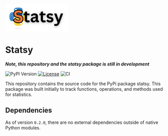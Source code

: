 <img src="./docs/images/statsysmall.png" alt="drawing" width="200" display= "block" margin-left="auto" margin-right="auto"/>

# Statsy

_**Note, this repository and the statsy package is still in development**_

![PyPI Version](https://img.shields.io/pypi/v/statsy.svg)
[![License](https://img.shields.io/badge/License-Apache_2.0-blue.svg)](https://opensource.org/licenses/Apache-2.0)
![CI](https://github.com/cameronmore/Statsy/workflows/CI/badge.svg)

This repository contains the source code for the PyPi package statsy. This package was built initially to track functions, operations, and methods used for statistics.

## Dependencies
As of version `0.2.0`, there are no external dependencies outside of native Python modules.